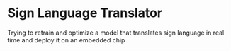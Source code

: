 # Sign Language Translator
 Trying to retrain and optimize a model that translates sign language in real time and deploy it on an embedded chip
